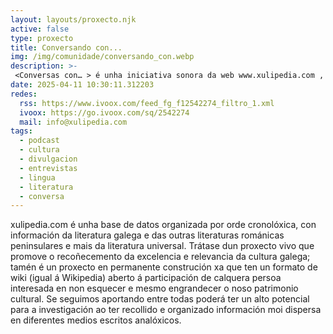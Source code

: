 ```yaml
---
layout: layouts/proxecto.njk
active: false
type: proxecto
title: Conversando con...
img: /img/comunidade/conversando_con.webp
description: >-
 <Conversas con… > é unha iniciativa sonora da web www.xulipedia.com , creada por Xulio Simón co apoio técnico de Luís Losada.
date: 2025-04-11 10:30:11.312203
redes:
  rss: https://www.ivoox.com/feed_fg_f12542274_filtro_1.xml
  ivoox: https://go.ivoox.com/sq/2542274
  mail: info@xulipedia.com
tags:
  - podcast
  - cultura
  - divulgacion
  - entrevistas
  - lingua
  - literatura
  - conversa
---
```


xulipedia.com é unha base de datos organizada por orde
cronolóxica, con información da literatura galega e das outras
literaturas románicas peninsulares e mais da literatura universal.
Trátase dun proxecto vivo que promove o recoñecemento da
excelencia e relevancia da cultura galega; tamén é un proxecto en
permanente construción xa que ten un formato de wiki (igual á
Wikipedia) aberto á participación de calquera persoa interesada en
non esquecer e mesmo engrandecer o noso patrimonio cultural.
Se seguimos aportando entre todas poderá ter un alto potencial
para a investigación ao ter recollido e organizado información moi
dispersa en diferentes medios escritos analóxicos.
